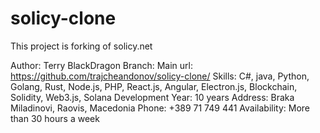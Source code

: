 # solicy-clone
This project is forking of solicy.net

Author: Terry BlackDragon
Branch: Main
url: https://github.com/trajcheandonov/solicy-clone/
Skills: C#, java, Python, Golang, Rust, Node.js, PHP, React.js, Angular, Electron.js, Blockchain, Solidity, Web3.js, Solana
Development Year: 10 years
Address: Braka Miladinovi, Raovis, Macedonia
Phone: +389 71 749 441
Availability: More than 30 hours a week
